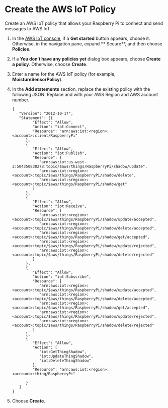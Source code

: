 # Create the AWS IoT Policy<a name="iot-moisture-policy"></a>

Create an AWS IoT policy that allows your Raspberry Pi to connect and send messages to AWS IoT\.

1. In the [AWS IoT console](https://console.aws.amazon.com/iot), if a **Get started** button appears, choose it\. Otherwise, in the navigation pane, expand ** Secure**, and then choose **Policies**\.

1. If a **You don’t have any policies yet** dialog box appears, choose **Create a policy**\. Otherwise, choose **Create**\.

1. Enter a name for the AWS IoT policy \(for example, **MoistureSensorPolicy**\)\.

1. In the **Add statements** section, replace the existing policy with the following JSON\. Replace *<region>* and *<account>* with your AWS Region and AWS account number\.

   ```
   {
      "Version": "2012-10-17",
      "Statement": [{
            "Effect": "Allow",
            "Action": "iot:Connect",
            "Resource": "arn:aws:iot:<region>:<account>:client/RaspberryPi"
         },
         {
            "Effect": "Allow",
            "Action": "iot:Publish",
            "Resource": [
               "arn:aws:iot:us-west-2:504350838278:topic/$aws/things/RaspberryPi/shadow/update",
               "arn:aws:iot:<region>:<account>:topic/$aws/things/RaspberryPi/shadow/delete",
               "arn:aws:iot:<region>:<account>:topic/$aws/things/RaspberryPi/shadow/get"
            ]
         },
         {
            "Effect": "Allow",
            "Action": "iot:Receive",
            "Resource": [
               "arn:aws:iot:<region>:<account>:topic/$aws/things/RaspberryPi/shadow/update/accepted",
               "arn:aws:iot:<region>:<account>:topic/$aws/things/RaspberryPi/shadow/delete/accepted",
               "arn:aws:iot:<region>:<account>:topic/$aws/things/RaspberryPi/shadow/get/accepted",
               "arn:aws:iot:<region>:<account>:topic/$aws/things/RaspberryPi/shadow/update/rejected",
               "arn:aws:iot:<region>:<account>:topic/$aws/things/RaspberryPi/shadow/delete/rejected"
            ]
         },
         {
            "Effect": "Allow",
            "Action": "iot:Subscribe",
            "Resource": [
               "arn:aws:iot:<region>:<account>:topic/$aws/things/RaspberryPi/shadow/update/accepted",
               "arn:aws:iot:<region>:<account>:topic/$aws/things/RaspberryPi/shadow/delete/accepted",
               "arn:aws:iot:<region>:<account>:topic/$aws/things/RaspberryPi/shadow/get/accepted",
               "arn:aws:iot:<region>:<account>:topic/$aws/things/RaspberryPi/shadow/update/rejected",
               "arn:aws:iot:<region>:<account>:topic/$aws/things/RaspberryPi/shadow/delete/rejected"
            ]
         },
         {
            "Effect": "Allow",
            "Action": [
               "iot:GetThingShadow",
               "iot:UpdateThingShadow",
               "iot:DeleteThingShadow"
            ],
            "Resource": "arn:aws:iot:<region>:<account>:thing/RaspberryPi"
   
         }
      ]
   }
   ```

1. Choose **Create**\.